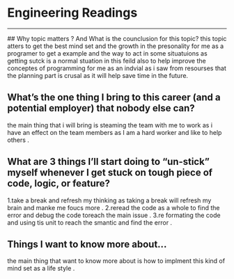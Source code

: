 # Engineering Readings
<hr>
## Why topic matters ? And What is the counclusion for this topic?
this topic atters to get the best mind set and the growth in the presonality for me as a programer to get a example and the way to act in some situatuions as getting sutck is a normal stuation in this feild also to help improve the conceptes of programming for me as an indvial as i saw from resourses that the planning part is crusal as it will help save time in the future.

## What’s the one thing I bring to this career (and a potential employer) that nobody else can?

the main thing that i will bring is steaming the team with me to work as i have an effect on the team members as  I am a hard worker and like to help others .

## What are 3 things I’ll start doing to “un-stick” myself whenever I get stuck on tough piece of code, logic, or feature?
1.take a break and refresh  my thinking as taking a break will refresh my brain and manke me foucs more .
2.reread the code as a whole to find the error and debug the code toreach the main issue .
3.re formating the code and using tis unit to reach the smantic and find the error .

## Things I want to know more about...

the main  thing that want to know more about is how to implment this kind of mind set as a life style . 

